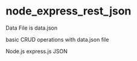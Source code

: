 # node_express_rest_json
Data File is data.json

basic CRUD operations with data.json file
 
 
Node.js
 express.js
 JSON
